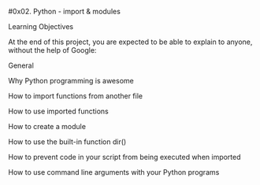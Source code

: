 #0x02. Python - import & modules

Learning Objectives

At the end of this project, you are expected to be able to explain to anyone, without the help of Google:



General

Why Python programming is awesome

How to import functions from another file

How to use imported functions

How to create a module

How to use the built-in function dir()

How to prevent code in your script from being executed when imported

How to use command line arguments with your Python programs
